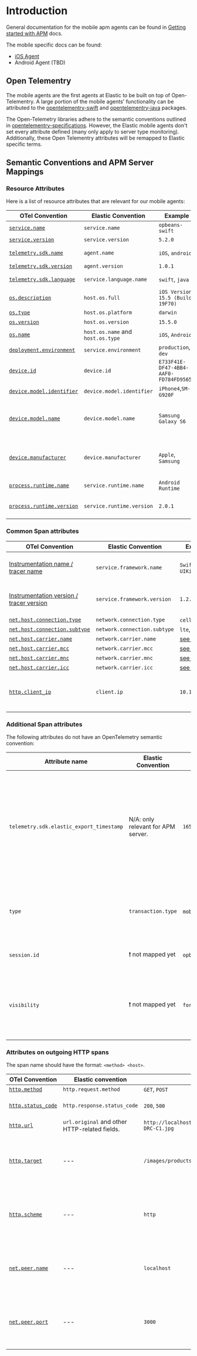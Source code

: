 # Introduction

General documentation for the mobile apm agents can be found in [Getting started with APM](https://www.elastic.co/guide/en/apm/get-started/current/overview.html) docs.

The mobile specific docs can be found:

* [iOS Agent](https://www.elastic.co/guide/en/apm/agent/swift/0.x/intro.html)
* Android Agent (TBD)

## Open Telementry
The mobile agents are the first agents at Elastic to be built on top of Open-Telementry. 
A large portion of the mobile agents' functionality can be attributed to the [opentelementry-swift](https://github.com/open-telemetry/opentelemetry-swift) and [opentelementry-java](https://github.com/open-telemtry/opentelemetry-java) packages.

The Open-Telemetry libraries adhere to the semantic conventions outlined in [opentelementry-specifications](https://github.com/open-telemetry/opentelemetry-specification). 
However, the Elastic mobile agents don't set every attribute defined (many only apply to server type monitoring). Additionally, these Open Telementry attributes will be remapped to Elastic specific terms. 

## Semantic Conventions and APM Server Mappings


### Resource Attributes 
Here is a list of resource attributes that are relevant for our mobile agents:

| OTel Convention        | Elastic Convention         | Example                          | Required | Comment                            |
|------------------------|----------------------------|----------------------------------| ---------| -----------------------------------|
| [`service.name`](https://opentelemetry.io/docs/reference/specification/resource/semantic_conventions/#service)         | `service.name`             | `opbeans-swift`                  | :white_check_mark: yes |  |     
| [`service.version`](https://opentelemetry.io/docs/reference/specification/resource/semantic_conventions/#service)     | `service.version`          | `5.2.0`                          | :white_check_mark: yes |                             | 
| [`telemetry.sdk.name`](https://opentelemetry.io/docs/reference/specification/resource/semantic_conventions/#telemetry-sdk)   | `agent.name`               | `iOS`, `android`             | :white_check_mark: yes | Elastic's `agent.name` is mapped from:  `telemetry.sdk.name`/`telemetry.sdk.language` |
| [`telemetry.sdk.version`](https://opentelemetry.io/docs/reference/specification/resource/semantic_conventions/#telemetry-sdk)| `agent.version`            | `1.0.1`                     | :white_check_mark: yes |    |                 
| [`telemetry.sdk.language`](https://opentelemetry.io/docs/reference/specification/resource/semantic_conventions/#telemetry-sdk)| `service.language.name`   | `swift`, `java`              | :white_check_mark: yes | Elastic's `agent.name` is mapped from:  `telemetry.sdk.name`/`telemetry.sdk.language` |
| [`os.description`](https://opentelemetry.io/docs/reference/specification/resource/semantic_conventions/os/)       | `host.os.full`             | `iOS Version 15.5 (Build 19F70)`      | :x: no | |
| [`os.type`](https://opentelemetry.io/docs/reference/specification/resource/semantic_conventions/os/)             | `host.os.platform` | `darwin` | :white_check_mark: yes |  |
| [`os.version`](https://opentelemetry.io/docs/reference/specification/resource/semantic_conventions/os/)           | `host.os.version` | `15.5.0`        | :x: no | |
| [`os.name`](https://opentelemetry.io/docs/reference/specification/resource/semantic_conventions/os/)              | `host.os.name` and `host.os.type` | `iOS`, `Android`   | :white_check_mark: yes |  |
| [`deployment.environment`](https://opentelemetry.io/docs/reference/specification/resource/semantic_conventions/deployment_environment/) | `service.environment`    | `production`, `dev`              | :x: no |    |
| [`device.id`](https://opentelemetry.io/docs/reference/specification/resource/semantic_conventions/device/)        | `device.id`        | `E733F41E-DF47-4BB4-AAF0-FD784FD95653` | :x: no |  [Follow this description.](https://opentelemetry.io/docs/reference/specification/resource/semantic_conventions/device/) (Device ID should be fix and unique for a device but should not carry PII)  |
| [`device.model.identifier`](https://opentelemetry.io/docs/reference/specification/resource/semantic_conventions/device/) | `device.model.identifier` | `iPhone4`,`SM-G920F`            | :x: no  |             |
| [`device.model.name`](https://opentelemetry.io/docs/reference/specification/resource/semantic_conventions/device/)       | `device.model.name` | `Samsung Galaxy S6`            | :x: no  | This information is potentially not directly available on the device and needs to be derived / mapped from `device.model.identifier`. In this case, the APM server should do the mapping. |
| [`device.manufacturer`](https://opentelemetry.io/docs/reference/specification/resource/semantic_conventions/device/)     | `device.manufacturer` | `Apple`, `Samsung`            | :x: no  |  This information is potentially not directly available on the device and needs to be derived / mapped from `device.model.identifier`. In this case, the APM server should do the mapping. |   
| [`process.runtime.name`](https://opentelemetry.io/docs/reference/specification/resource/semantic_conventions/process/#process-runtimes) | `service.runtime.name` | `Android Runtime` | :x: no | Use `Android Runtime` for Android. For iOS use `iOS`. |
| [`process.runtime.version`](https://opentelemetry.io/docs/reference/specification/resource/semantic_conventions/process/#process-runtimes) | `service.runtime.version` | `2.0.1` | :x: no | Use the Dalvik version for Android (`System.getProperty("java.vm.version")`). For iOS use the version of iOS. |

### Common Span attributes
| OTel Convention                         | Elastic Convention         | Example                          | Required | Comment                            |
|-----------------------------------------|----------------------------|----------------------------------| ---------| ---------------------------------|
| [Instrumentation name / tracer name](https://opentelemetry.io/docs/reference/specification/trace/api/#get-a-tracer) |`service.framework.name`| `SwiftUI`, `UIKit` | :x: no | Use the name of the library that is instrumented.|
| [Instrumentation version / tracer version](https://opentelemetry.io/docs/reference/specification/trace/api/#get-a-tracer) |`service.framework.version`| `1.2.3`| :x: no | Use the version of the library that is instrumented. |
| [`net.host.connection.type`](https://opentelemetry.io/docs/reference/specification/trace/semantic_conventions/span-general/) | `network.connection.type` | `cell`, `wifi` | :x: no||
| [`net.host.connection.subtype`](https://opentelemetry.io/docs/reference/specification/trace/semantic_conventions/span-general/) | `network.connection.subtype` | `lte`, `edge` | :x: no||
| [`net.host.carrier.name`](https://opentelemetry.io/docs/reference/specification/trace/semantic_conventions/span-general/) | `network.carrier.name` | [see OTEL](https://opentelemetry.io/docs/reference/specification/trace/semantic_conventions/span-general/) | :x: no||
| [`net.host.carrier.mcc`](https://opentelemetry.io/docs/reference/specification/trace/semantic_conventions/span-general/) | `network.carrier.mcc` | [see OTEL](https://opentelemetry.io/docs/reference/specification/trace/semantic_conventions/span-general/) | :x: no||
| [`net.host.carrier.mnc`](https://opentelemetry.io/docs/reference/specification/trace/semantic_conventions/span-general/) | `network.carrier.mnc` | [see OTEL](https://opentelemetry.io/docs/reference/specification/trace/semantic_conventions/span-general/) | :x: no||
| [`net.host.carrier.icc`](https://opentelemetry.io/docs/reference/specification/trace/semantic_conventions/span-general/) | `network.carrier.icc` | [see OTEL](https://opentelemetry.io/docs/reference/specification/trace/semantic_conventions/span-general/) | :x: no||
| [`http.client_ip`](https://opentelemetry.io/docs/reference/specification/trace/semantic_conventions/http/#http-server-semantic-conventions) | `client.ip` | `10.121.13.12` | :x: no | This field is used to derive the geo location of the IP. |


### Additional Span attributes

The following attributes do not have an OpenTelemetry semantic convention:

| Attribute name                          | Elastic Convention         | Example                          | Required | Comment                            |
|-----------------------------------------|----------------------------|----------------------------------| ---------| ---------------------------------|
| `telemetry.sdk.elastic_export_timestamp`| N/A: only relevant for APM server.     | `1658149487000000000` | :white_check_mark: yes | This is required to deal with the time skew on mobile devices. Set this to the timestamp (in nanoseconds) when the span is exported in the OpenTelemetry span processer. |
| `type` | `transaction.type` | `mobile` :interrobang: | :white_check_mark: yes | :heavy_exclamation_mark: Need to define new values for transactions resulting from mobile interactions. |
| `session.id`         | :heavy_exclamation_mark: not mapped yet         | `opbeans-swift`                  | :x: no | Some id for a session. This is not specified in OTel, yet. | 
| `visibility`                         | :heavy_exclamation_mark: not mapped yet         | `foreground/background` | :x: yes                | This will be needed to tell whether the signal happened when the app was visible or in the background. |


### Attributes on outgoing HTTP spans 

The span name should have the format: `<method> <host>`.

| OTel Convention          | Elastic convention    | Example        | Required | Comment                            |
|--------------------------|-----------------------|----------------| ---------| -----------------------------------|
| [`http.method`](https://opentelemetry.io/docs/reference/specification/trace/semantic_conventions/http/)    | `http.request.method` | `GET`, `POST`   | :white_check_mark: yes |                                     | 
| [`http.status_code`](https://opentelemetry.io/docs/reference/specification/trace/semantic_conventions/http/#common-attributes) | `http.response.status_code` | `200`, `500` | :white_check_mark: yes | Also used to derive the `event.outcome` |
| [`http.url`](https://opentelemetry.io/docs/reference/specification/trace/semantic_conventions/http/)       | `url.original` and other HTTP-related fields. | `http://localhost:3000/images/products/OP-DRC-C1.jpg`  | :x: no| |
| [`http.target`](https://opentelemetry.io/docs/reference/specification/trace/semantic_conventions/http/)    |  ---                   | `/images/products/OP-DRC-C1.jpg` |  :x: no | Fallback field to derive HTTP-related fields if `http.url` field is not provided. |
| [`http.scheme`](https://opentelemetry.io/docs/reference/specification/trace/semantic_conventions/http/)    |  ---                  | `http`         | :x: no| Fallback field to derive HTTP-related fields if `http.url` field is not provided.|
| [`net.peer.name`](https://opentelemetry.io/docs/reference/specification/trace/semantic_conventions/http/)  |  ---                  | `localhost`    | :x: no| Fallback field to derive HTTP-related fields if `http.url` field is not provided.|
| [`net.peer.port`](https://opentelemetry.io/docs/reference/specification/trace/semantic_conventions/http/)  |  ---                  | `3000`          | :x: no| Fallback field to derive HTTP-related fields if `http.url` field is not provided. |

